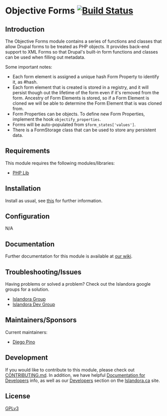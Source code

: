 # Objective Forms [![Build Status](https://travis-ci.org/Islandora/objective_forms.png?branch=7.x)](https://travis-ci.org/Islandora/objective_forms)

## Introduction

The Objective Forms module contains a series of functions and classes that allow Drupal forms to be treated as PHP objects. It provides back-end support to XML Forms so that Drupal's built-in form functions and classes can be used when filling out metadata.

Some important notes:

* Each form element is assigned a unique hash Form Property to identify it, as #hash.
* Each form element that is created is stored in a registry, and it will persist though out the lifetime of the form even if it's removed from the form. Ancestry of Form Elements is stored, so if a Form Element is cloned we will be able to determine the Form Element that is was cloned from.
* Form Properties can be objects. To define new Form Properties, implement the hook `objectify_properties`.
* Forms will be auto-populated from `$form_states['values']`.
* There is a FormStorage class that can be used to store any persistent data.

## Requirements

This module requires the following modules/libraries:

* [PHP Lib](https://github.com/islandora/php_lib)

## Installation

Install as usual, see [this](https://drupal.org/documentation/install/modules-themes/modules-7) for further information.

## Configuration

N/A

## Documentation

Further documentation for this module is available at [our wiki](https://wiki.duraspace.org/display/ISLANDORA/Objective+Forms).

## Troubleshooting/Issues

Having problems or solved a problem? Check out the Islandora google groups for a solution.

* [Islandora Group](https://groups.google.com/forum/?hl=en&fromgroups#!forum/islandora)
* [Islandora Dev Group](https://groups.google.com/forum/?hl=en&fromgroups#!forum/islandora-dev)

## Maintainers/Sponsors

Current maintainers:

* [Diego Pino](https://github.com/diegopino)

## Development

If you would like to contribute to this module, please check out [CONTRIBUTING.md](CONTRIBUTING.md). In addition, we have helpful [Documentation for Developers](https://github.com/Islandora/islandora/wiki#wiki-documentation-for-developers) info, as well as our [Developers](http://islandora.ca/developers) section on the [Islandora.ca](http://islandora.ca) site.

## License

[GPLv3](http://www.gnu.org/licenses/gpl-3.0.txt)
